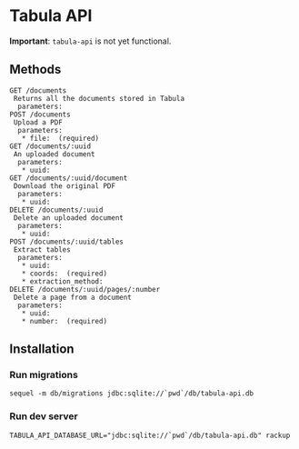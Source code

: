 Tabula API
==========

**Important**: `tabula-api` is not yet functional.

## Methods

```
GET /documents
 Returns all the documents stored in Tabula
  parameters:
POST /documents
 Upload a PDF
  parameters:
   * file:  (required)
GET /documents/:uuid
 An uploaded document
  parameters:
   * uuid:
GET /documents/:uuid/document
 Download the original PDF
  parameters:
   * uuid:
DELETE /documents/:uuid
 Delete an uploaded document
  parameters:
   * uuid:
POST /documents/:uuid/tables
 Extract tables
  parameters:
   * uuid:
   * coords:  (required)
   * extraction_method:
DELETE /documents/:uuid/pages/:number
 Delete a page from a document
  parameters:
   * uuid:
   * number:  (required)

```

## Installation

### Run migrations

```
sequel -m db/migrations jdbc:sqlite://`pwd`/db/tabula-api.db
```

### Run dev server

```
TABULA_API_DATABASE_URL="jdbc:sqlite://`pwd`/db/tabula-api.db" rackup
```

